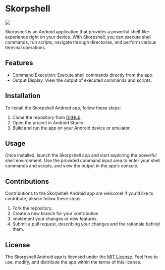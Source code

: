 # Skorpshell

<img src="https://i.imgur.com/gvCnvg2.jpg" />

Skorpshell is an Android application that provides a powerful shell-like experience right on your device. With Skorpshell, you can execute shell commands, run scripts, navigate through directories, and perform various terminal operations.

## Features

- Command Execution: Execute shell commands directly from the app.
- Output Display: View the output of executed commands and scripts.
  
## Installation

To install the Skorpshell Android app, follow these steps:

1. Clone the repository from [GitHub](https://github.com/your-username/skorpshell-android-app).
2. Open the project in Android Studio.
3. Build and run the app on your Android device or emulator.

## Usage

Once installed, launch the Skorpshell app and start exploring the powerful shell environment. Use the provided command input area to enter your shell commands and scripts, and view the output in the app's console.

## Contributions

Contributions to the Skorpshell Android app are welcome! If you'd like to contribute, please follow these steps:

1. Fork the repository.
2. Create a new branch for your contribution.
3. Implement your changes or new features.
4. Submit a pull request, describing your changes and the rationale behind them.

## License

The Skorpshell Android app is licensed under the [MIT License](https://opensource.org/licenses/MIT). Feel free to use, modify, and distribute the app within the terms of this license.
